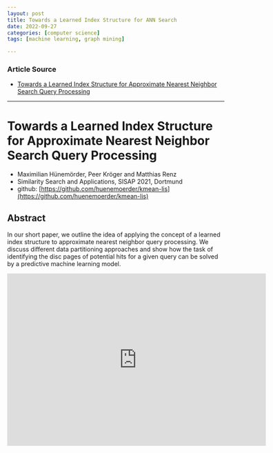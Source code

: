 ```yaml
---
layout: post
title: Towards a Learned Index Structure for ANN Search 
date: 2022-09-27
categories: [computer science]
tags: [machine learning, graph mining]

---
```


### Article Source

* [Towards a Learned Index Structure for Approximate Nearest Neighbor Search Query Processing](https://www.youtube.com/watch?v=OI2THmffeGk)


---

# Towards a Learned Index Structure for Approximate Nearest Neighbor Search Query Processing

* Maximilian Hünemörder, Peer Kröger and Matthias Renz
* Similarity Search and Applications, SISAP 2021, Dortmund
* github: [https://github.com/huenemoerder/kmean-lis](https://github.com/huenemoerder/kmean-lis)


## Abstract

In our short paper, we outline the idea of applying the concept of a learned index structure to approximate nearest neighbor query processing.
We discuss different data partitioning approaches and show how the task of identifying the disc pages of potential hits for a given query can be solved by a predictive machine learning model. 


<iframe width="600" height="400" src="https://www.youtube.com/embed/uDxhYT6rS2w" title="YouTube video player" frameborder="0" allow="accelerometer; autoplay; clipboard-write; encrypted-media; gyroscope; picture-in-picture" allowfullscreen></iframe>